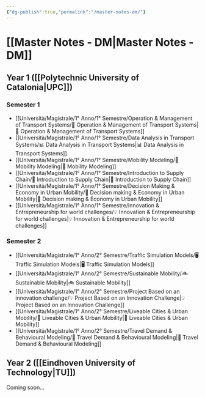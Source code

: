 ```yaml
---
{"dg-publish":true,"permalink":"/master-notes-dm/"}
---
```


# [[Master Notes - DM\|Master Notes - DM]]

## Year 1 ([[Polytechnic University of Catalonia\|UPC]])

### Semester 1

- [[Università/Magistrale/1° Anno/1° Semestre/Operation & Management of Transport Systems/🚦 Operation & Management of Transport Systems\|🚦 Operation & Management of Transport Systems]]
- [[Università/Magistrale/1° Anno/1° Semestre/Data Analysis in Transport Systems/📊 Data Analysis in Transport Systems\|📊 Data Analysis in Transport Systems]]
- [[Università/Magistrale/1° Anno/1° Semestre/Mobility Modeling/📐 Mobility Modeling\|📐 Mobility Modeling]]
- [[Università/Magistrale/1° Anno/1° Semestre/Introduction to Supply Chain/🚚 Introduction to Supply Chain\|🚚 Introduction to Supply Chain]]
- [[Università/Magistrale/1° Anno/1° Semestre/Decision Making & Economy in Urban Mobility/💼 Decision making & Economy in Urban Mobility\|💼 Decision making & Economy in Urban Mobility]]
- [[Università/Magistrale/1° Anno/1° Semestre/Innovation & Entrepreneurship for world challenges/💡 Innovation & Entrepreneurship for world challenges\|💡 Innovation & Entrepreneurship for world challenges]]

### Semester 2

- [[Università/Magistrale/1° Anno/2° Semestre/Traffic Simulation Models/🖥 Traffic Simulation Models\|🖥 Traffic Simulation Models]]
- [[Università/Magistrale/1° Anno/2° Semestre/Sustainable Mobility/🚲 Sustainable Mobility\|🚲 Sustainable Mobility]]
- [[Università/Magistrale/1° Anno/2° Semestre/Project Based on an innovation challenge/💡 Project Based on an Innovation Challenge\|💡 Project Based on an Innovation Challenge]]
- [[Università/Magistrale/1° Anno/2° Semestre/Liveable Cities & Urban Mobility/🌿 Liveable Cities & Urban Mobility\|🌿 Liveable Cities & Urban Mobility]]
- [[Università/Magistrale/1° Anno/2° Semestre/Travel Demand & Behavioural Modeling/🧠 Travel Demand & Behavioural Modeling\|🧠 Travel Demand & Behavioural Modeling]]

## Year 2 ([[Eindhoven University of Technology\|TU]])

Coming soon...
